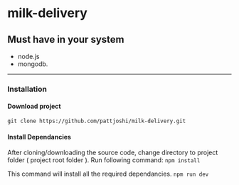 # milk-delivery

## Must have in your system
- node.js
- mongodb.

*************

### Installation 

#### Download project

`git clone https://github.com/pattjoshi/milk-delivery.git`

#### Install Dependancies
After cloning/downloading the source code, change directory to project folder ( project root folder ). 
Run following command: 
`npm install`

This command will install all the required dependancies.
`npm run dev`
